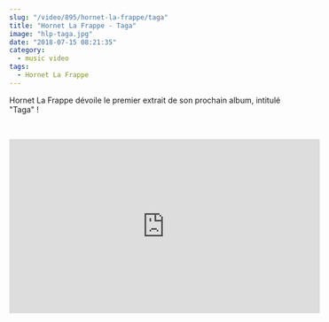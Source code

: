 ```yaml
--- 
slug: "/video/895/hornet-la-frappe/taga"
title: "Hornet La Frappe - Taga"
image: "hlp-taga.jpg"
date: "2018-07-15 08:21:35"
category:
  - music video
tags:
  - Hornet La Frappe
---
```

<p>Hornet La Frappe dévoile le premier extrait de son prochain album, intitulé "Taga" !</p><br/><p><iframe width="560" height="315" src="https://www.youtube.com/embed/ZrZ3f2EhP4s" frameborder="0" allow="autoplay; encrypted-media" allowfullscreen></iframe></p>